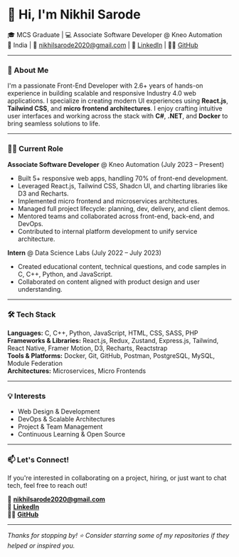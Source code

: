 # 👋 Hi, I'm Nikhil Sarode

🎓 MCS Graduate | 💻 Associate Software Developer @ Kneo Automation  
📍 India | 📧 nikhilsarode2020@gmail.com | 🔗 [LinkedIn](https://www.linkedin.com/in/i-nikhilsarode) | 🧑‍💻 [GitHub](https://github.com/NPSarode)

---

### 🚀 About Me

I'm a passionate Front-End Developer with 2.6+ years of hands-on experience in building scalable and responsive Industry 4.0 web applications. I specialize in creating modern UI experiences using **React.js**, **Tailwind CSS**, and **micro frontend architectures**. I enjoy crafting intuitive user interfaces and working across the stack with **C#**, **.NET**, and **Docker** to bring seamless solutions to life.

---

### 🧑‍💼 Current Role

**Associate Software Developer** @ Kneo Automation (July 2023 – Present)  
- Built 5+ responsive web apps, handling 70% of front-end development.  
- Leveraged React.js, Tailwind CSS, Shadcn UI, and charting libraries like D3 and Recharts.  
- Implemented micro frontend and microservices architectures.  
- Managed full project lifecycle: planning, dev, delivery, and client demos.  
- Mentored teams and collaborated across front-end, back-end, and DevOps.  
- Contributed to internal platform development to unify service architecture.

**Intern** @ Data Science Labs (July 2022 – July 2023)  
- Created educational content, technical questions, and code samples in C, C++, Python, and JavaScript.  
- Collaborated on content aligned with product design and user understanding.

---

### 🛠️ Tech Stack

**Languages:** C, C++, Python, JavaScript, HTML, CSS, SASS, PHP  
**Frameworks & Libraries:** React.js, Redux, Zustand, Express.js, Tailwind, React Native, Framer Motion, D3, Recharts, Reactstrap  
**Tools & Platforms:** Docker, Git, GitHub, Postman, PostgreSQL, MySQL, Module Federation  
**Architectures:** Microservices, Micro Frontends  

---

### 💡 Interests

- Web Design & Development  
- DevOps & Scalable Architectures  
- Project & Team Management  
- Continuous Learning & Open Source

---

### 📫 Let's Connect!

If you're interested in collaborating on a project, hiring, or just want to chat tech, feel free to reach out!

📧 **nikhilsarode2020@gmail.com**  
🔗 **[LinkedIn](https://www.linkedin.com/in/i-nikhilsarode)**  
🧑‍💻 **[GitHub](https://github.com/NPSarode)**

---

*Thanks for stopping by! ⭐️ Consider starring some of my repositories if they helped or inspired you.*
